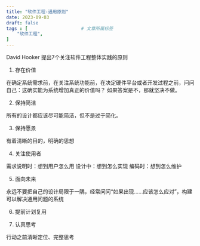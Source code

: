 ```yaml
---
title: "软件工程-通用原则"
date: 2023-09-03
draft: false
tags : [                    # 文章所属标签
    "软件工程",
]
---
```


David Hooker 提出7个关注软件工程整体实践的原则

1. 存在价值

在确定系统需求前，在关注系统功能前，在决定硬件平台或者开发过程之前，问问自己：这确实能为系统增加真正的价值吗？
如果答案是不，那就坚决不做。

2. 保持简洁

所有的设计都应该尽可能简洁，但不是过于简化。

3. 保持愿景

有着清晰的目的，明确的思想

4. 关注使用者

需求说明时：想到用户怎么用
设计中：想到怎么实现
编码时：想到怎么维护

5. 面向未来

永远不要把自己的设计局限于一隅，经常问问“如果出现......应该怎么应对”，构建可以解决通用问题的系统

6. 提前计划复用

7. 认真思考

行动之前清晰定位、完整思考